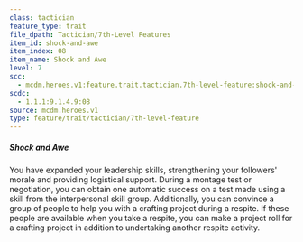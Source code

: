 ```yaml
---
class: tactician
feature_type: trait
file_dpath: Tactician/7th-Level Features
item_id: shock-and-awe
item_index: 08
item_name: Shock and Awe
level: 7
scc:
  - mcdm.heroes.v1:feature.trait.tactician.7th-level-feature:shock-and-awe
scdc:
  - 1.1.1:9.1.4.9:08
source: mcdm.heroes.v1
type: feature/trait/tactician/7th-level-feature
---
```


##### Shock and Awe

You have expanded your leadership skills, strengthening your followers' morale and providing logistical support. During a montage test or negotiation, you can obtain one automatic success on a test made using a skill from the interpersonal skill group. Additionally, you can convince a group of people to help you with a crafting project during a respite. If these people are available when you take a respite, you can make a project roll for a crafting project in addition to undertaking another respite activity.

